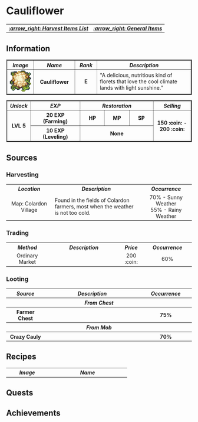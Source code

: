 # Cauliflower 

<div align="right">
<table>
  <tr>
    <td><b><i><a href="../../General-Items.md/#harvest-items"> :arrow_right: Harvest Items List </a></i></b></td>
    <td><b><i><a href="../../General-Items.md/#general-items-list"> :arrow_right: General Items </a></i></b></td>
  </tr>
</table>
</div>

## Information
 
<table border="2">
   <tr>
      <th width="100px"><i>  Image  </i></td>
      <th width="150px"><i>  Name  </i></td>
      <th width="75px"><i>  Rank  </i></td>
      <th width="700px"><i>  Description  </i></td>
   </tr>
   
   <tr>
      <td width="100px"><div align="center"><a id="cauliflower"><img src="../Harvest-Items-Images/Cauliflower.png" width="60" height="57"></a></div></td>
      <th width="150px"><div align="center"> Cauliflower </div></td>
      <td width="75px"><b><div align="center"> E </div></b></td>
      <td width="700px"> "A delicious, nutritious kind of florets that love the cool climate lands with light sunshine." </td>
   </tr>
</table>

<table border="2">
   <tr>
      <th width="50"><i> Unlock </i></th>
      <th width="150px"><i>  EXP  </i></th>
      <th width="150px" colspan="3"><i>  Restoration  </i></th>
      <th width="150px"><i>  Selling  </i></th>
   </tr>

   <tr>
      <th rowspan="2"> LVL 5  </th>
      <th width="200px">  20 EXP (Farming)  </th>
      <th width="100px">  HP  </th>
      <th width="100px">  MP  </th>
      <th width="100px">  SP  </th>
      <th width="150px" rowspan="2">  150 :coin: - 200 :coin: </th>
   </tr>

   <tr>
      <th width="150px">  10 EXP (Leveling)  </th>
      <th colspan="3"> None </th>
   </tr>
</table>

## Sources

### Harvesting

<table>
   <tr>
      <th width="250px"><i> Location </i></th>
      <th width="625px"><i> Description </i></th>
      <th width="250px"><i> Occurrence </i></th>
   </tr>
   <tr>
      <td><div align="center"> Map: Colardon Village </div></td>
      <td> Found in the fields of Colardon farmers, most when the weather is not too cold. </td>
      <td><div align="center"> 70% - Sunny Weather <br> 55% - Rainy Weather  </div></td>
   </tr>
</table>

### Trading

<table>
   <tr>
      <th width="250px"><i> Method </i></th>
      <th width="525px"><i> Description </i></th>
      <th width="100px"><i> Price </i></th>
      <th width="250px"><i> Occurrence </i></th>
   </tr>
   <tr>
      <td><div align="center"> Ordinary Market </div></td>
      <td> </td>
      <td><div align="center"> 200 :coin: </div></td>
      <td><div align="center"> 60% </div></td>
   </tr>
</table>

### Looting

<table>
   <tr>
      <th width="200"><i> Source </i></th>
      <th width="675"><i> Description </i></th>
      <th width="250"><i> Occurrence </i></th>
   </tr>
   
   <tr>
      <th colspan="3"><i> From Chest </i></th>
   </tr>
   <tr>
      <th><div align="center"> Farmer Chest </div></th>
      <th></th>
      <th><div align="center"> 75% </div></th>
   </tr>

   <tr>
      <th colspan="3"><i> From Mob </i></th>
   </tr>
   <tr>
      <th><div align="center"> Crazy Cauly </div></th>
      <th></th>
      <th><div align="center"> 70% </div></th>
   </tr>
</table>

## Recipes

<table>
   <tr>
      <th width="100"><i>  Image  </i></th>
      <th width="200"><i>  Name  </i></th>
   </tr>
</table>

## Quests

## Achievements
